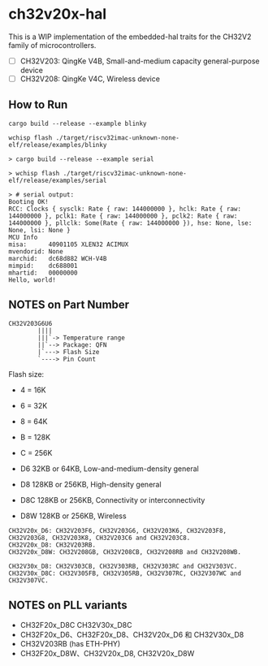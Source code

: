 # ch32v20x-hal

This is a WIP implementation of the embedded-hal traits for the CH32V2 family of microcontrollers.

- [ ] CH32V203: QingKe V4B, Small-and-medium capacity general-purpose device
- [ ] CH32V208: QingKe V4C, Wireless device

## How to Run

```shell
cargo build --release --example blinky

wchisp flash ./target/riscv32imac-unknown-none-elf/release/examples/blinky
```

```console
> cargo build --release --example serial

> wchisp flash ./target/riscv32imac-unknown-none-elf/release/examples/serial

> # serial output:
Booting OK!
RCC: Clocks { sysclk: Rate { raw: 144000000 }, hclk: Rate { raw: 144000000 }, pclk1: Rate { raw: 144000000 }, pclk2: Rate { raw: 144000000 }, pllclk: Some(Rate { raw: 144000000 }), hse: None, lse: None, lsi: None }
MCU Info
misa:      40901105 XLEN32 ACIMUX
mvendorid: None
marchid:   dc68d882 WCH-V4B
mimpid:    dc688001
mhartid:   00000000
Hello, world!
```

## NOTES on Part Number

```text
CH32V203G6U6
        ||||
        |||`-> Temperature range
        ||`--> Package: QFN
        |`---> Flash Size
        `----> Pin Count
```

Flash size:

- 4 = 16K
- 6 = 32K
- 8 = 64K
- B = 128K
- C = 256K


- D6 32KB or 64KB, Low-and-medium-density general
- D8 128KB or 256KB, High-density general
- D8C 128KB or 256KB, Connectivity or interconnectivity
- D8W 128KB or 256KB, Wireless

```
CH32V20x_D6: CH32V203F6, CH32V203G6, CH32V203K6, CH32V203F8, CH32V203G8, CH32V203K8, CH32V203C6 and CH32V203C8.
CH32V20x_D8: CH32V203RB.
CH32V20x_D8W: CH32V208GB, CH32V208CB, CH32V208RB and CH32V208WB.

CH32V30x_D8: CH32V303CB, CH32V303RB, CH32V303RC and CH32V303VC.
CH32V30x_D8C: CH32V305FB, CH32V305RB, CH32V307RC, CH32V307WC and CH32V307VC.
```

## NOTES on PLL variants

- CH32F20x_D8C  CH32V30x_D8C
- CH32F20x_D6、CH32F20x_D8、CH32V20x_D6 和 CH32V30x_D8
- CH32V203RB (has ETH-PHY)
- CH32F20x_D8W、CH32V20x_D8, CH32V20x_D8W
